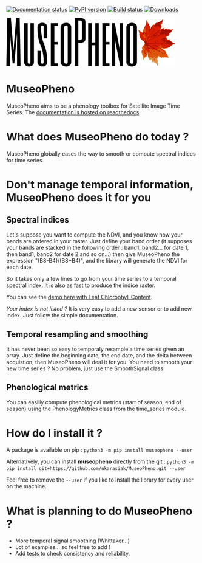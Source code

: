 [![Documentation status](https://readthedocs.org/projects/museopheno/badge/?version=latest)](https://museopheno.readthedocs.io/en/latest/?badge=latest)
[![PyPI version](https://badge.fury.io/py/museopheno.svg)](https://badge.fury.io/py/museopheno)
[![Build status](https://api.travis-ci.com/nkarasiak/MuseoPheno.svg?branch=master)](https://travis-ci.com/nkarasiak/MuseoPheno)
[![Downloads](https://pepy.tech/badge/museopheno)](https://pepy.tech/project/museopheno)


![MuseoPheno logo](https://github.com/nkarasiak/MuseoPheno/raw/master/metadata/MuseoPheno_logo_128.png)

# MuseoPheno

MuseoPheno aims to be a phenology toolbox for Satellite Image Time Series.
The [documentation is hosted on readthedocs](https://museopheno.readthedocs.org/).

# What does MuseoPheno do today ?

MuseoPheno globally eases the way to smooth or compute spectral indices for time series.

# Don't manage temporal information, MuseoPheno does it for you

## Spectral indices

Let's suppose you want to compute the NDVI, and you know how your bands are ordered in your raster.
Just define your band order (it supposes your bands are stacked in the following order : band1, band2... for date 1, then band1, band2 for date 2 and so on...)
then give MuseoPheno the expression "(B8-B4)/(B8+B4)", and the library will generate the NDVI for each date.

So it takes only a few lines to go from your time series to a temporal spectral index. It is also as fast to produce the indice raster.

You can see the [demo here with Leaf Chlorophyll Content](https://museopheno.readthedocs.io/en/latest/auto_examples/sensors/LeafChlorophyllContentFromS2TimeSeries.html).

*Your index is not listed ?* It is very easy to add a new sensor or to add new index. Just follow the simple documentation.

## Temporal resampling and smoothing

It has never been so easy to temporaly resample a time series given an array. Just define the beginning date, the end date, and the delta between acquistion, then MuseoPheno will deal it for you.
You need to smooth your new time series ? No problem, just use the SmoothSignal class.

## Phenological metrics

You can easilly compute phenological metrics (start of season, end of season) using the PhenologyMetrics class from the time_series module.


# How do I install it ?
A package is available on pip :
`python3 -m pip install museopheno --user`

Alternatively, you can install **museopheno** directly from the git :
`python3 -m pip install git+https://github.com/nkarasiak/MuseoPheno.git --user`

Feel free to remove the `--user` if you like to install the library for every user on the machine.

# What is planning to do MuseoPheno ?

- More temporal signal smoothing (Whittaker...)
- Lot of examples... so feel free to add !
- Add tests to check consistency and reliability.
